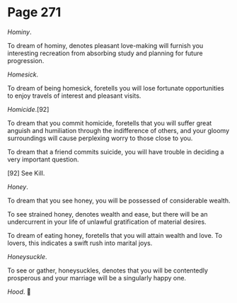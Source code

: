 # Page 271
_Hominy_.


To dream of hominy, denotes pleasant love-making will furnish
you interesting recreation from absorbing study and planning
for future progression.


_Homesick_.


To dream of being homesick, foretells you will lose fortunate opportunities
to enjoy travels of interest and pleasant visits.


_Homicide_.[92]


To dream that you commit homicide, foretells that you will suffer
great anguish and humiliation through the indifference of others,
and your gloomy surroundings will cause perplexing worry to those
close to you.


To dream that a friend commits suicide, you will have trouble
in deciding a very important question.



[92] See Kill.


_Honey_.


To dream that you see honey, you will be possessed of considerable wealth.


To see strained honey, denotes wealth and ease, but there
will be an undercurrent in your life of unlawful gratification
of material desires.


To dream of eating honey, foretells that you will attain wealth and love.
To lovers, this indicates a swift rush into marital joys.


_Honeysuckle_.


To see or gather, honeysuckles, denotes that you will be contentedly
prosperous and your marriage will be a singularly happy one.


_Hood_.
